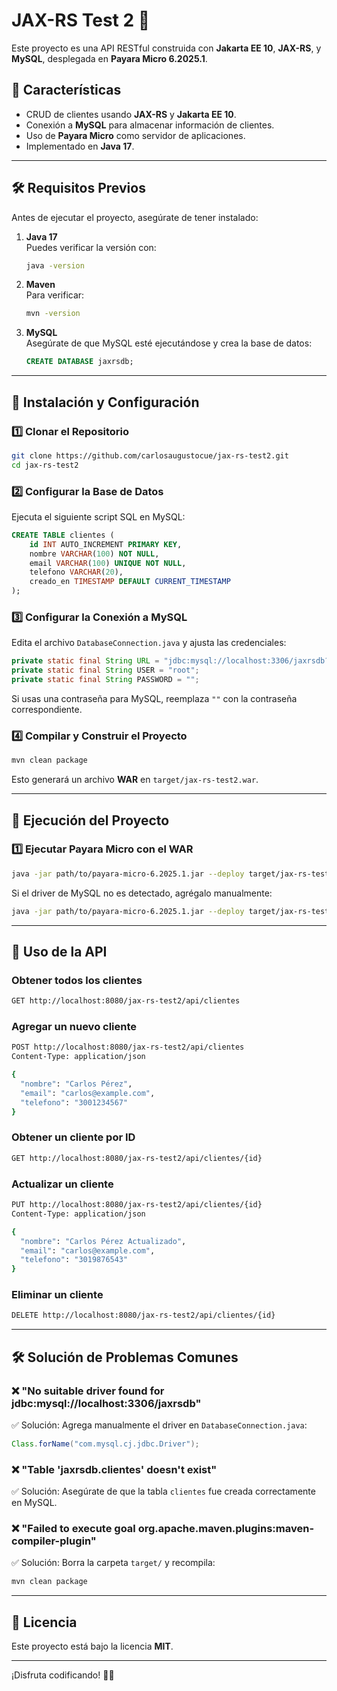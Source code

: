 # JAX-RS Test 2 🚀

Este proyecto es una API RESTful construida con **Jakarta EE 10**, **JAX-RS**, y **MySQL**, desplegada en **Payara Micro 6.2025.1**.

## 📌 Características

- CRUD de clientes usando **JAX-RS** y **Jakarta EE 10**.
- Conexión a **MySQL** para almacenar información de clientes.
- Uso de **Payara Micro** como servidor de aplicaciones.
- Implementado en **Java 17**.

---

## 🛠️ **Requisitos Previos**

Antes de ejecutar el proyecto, asegúrate de tener instalado:

1. **Java 17**  
   Puedes verificar la versión con:
   ```sh
   java -version
   ```

2. **Maven**  
   Para verificar:
   ```sh
   mvn -version
   ```

3. **MySQL**  
   Asegúrate de que MySQL esté ejecutándose y crea la base de datos:

   ```sql
   CREATE DATABASE jaxrsdb;
   ```

---

## 🚀 **Instalación y Configuración**

### 1️⃣ **Clonar el Repositorio**
```sh
git clone https://github.com/carlosaugustocue/jax-rs-test2.git
cd jax-rs-test2
```

### 2️⃣ **Configurar la Base de Datos**
Ejecuta el siguiente script SQL en MySQL:
```sql
CREATE TABLE clientes (
    id INT AUTO_INCREMENT PRIMARY KEY,
    nombre VARCHAR(100) NOT NULL,
    email VARCHAR(100) UNIQUE NOT NULL,
    telefono VARCHAR(20),
    creado_en TIMESTAMP DEFAULT CURRENT_TIMESTAMP
);
```

### 3️⃣ **Configurar la Conexión a MySQL**
Edita el archivo `DatabaseConnection.java` y ajusta las credenciales:

```java
private static final String URL = "jdbc:mysql://localhost:3306/jaxrsdb?serverTimezone=UTC";
private static final String USER = "root";
private static final String PASSWORD = "";
```

Si usas una contraseña para MySQL, reemplaza `""` con la contraseña correspondiente.

### 4️⃣ **Compilar y Construir el Proyecto**
```sh
mvn clean package
```
Esto generará un archivo **WAR** en `target/jax-rs-test2.war`.

---

## 🎯 **Ejecución del Proyecto**

### 1️⃣ **Ejecutar Payara Micro con el WAR**
```sh
java -jar path/to/payara-micro-6.2025.1.jar --deploy target/jax-rs-test2.war --port 8080
```
Si el driver de MySQL no es detectado, agrégalo manualmente:

```sh
java -jar path/to/payara-micro-6.2025.1.jar --deploy target/jax-rs-test2.war --addlibs ~/.m2/repository/mysql/mysql-connector-java/8.0.33/mysql-connector-java-8.0.33.jar --port 8080
```

---

## 📡 **Uso de la API**

### Obtener todos los clientes
```sh
GET http://localhost:8080/jax-rs-test2/api/clientes
```

### Agregar un nuevo cliente
```sh
POST http://localhost:8080/jax-rs-test2/api/clientes
Content-Type: application/json

{
  "nombre": "Carlos Pérez",
  "email": "carlos@example.com",
  "telefono": "3001234567"
}
```

### Obtener un cliente por ID
```sh
GET http://localhost:8080/jax-rs-test2/api/clientes/{id}
```

### Actualizar un cliente
```sh
PUT http://localhost:8080/jax-rs-test2/api/clientes/{id}
Content-Type: application/json

{
  "nombre": "Carlos Pérez Actualizado",
  "email": "carlos@example.com",
  "telefono": "3019876543"
}
```

### Eliminar un cliente
```sh
DELETE http://localhost:8080/jax-rs-test2/api/clientes/{id}
```

---

## 🛠 **Solución de Problemas Comunes**

### ❌ **"No suitable driver found for jdbc:mysql://localhost:3306/jaxrsdb"**
✅ Solución: Agrega manualmente el driver en `DatabaseConnection.java`:
```java
Class.forName("com.mysql.cj.jdbc.Driver");
```

### ❌ **"Table 'jaxrsdb.clientes' doesn't exist"**
✅ Solución: Asegúrate de que la tabla `clientes` fue creada correctamente en MySQL.

### ❌ **"Failed to execute goal org.apache.maven.plugins:maven-compiler-plugin"**
✅ Solución: Borra la carpeta `target/` y recompila:
```sh
mvn clean package
```

---

## 📜 **Licencia**
Este proyecto está bajo la licencia **MIT**.

---

¡Disfruta codificando! 🚀🔥
